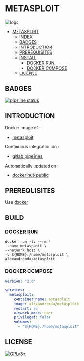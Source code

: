 # METASPLOIT

![logo](https://assets.gitlab-static.net/uploads/-/system/project/avatar/16791371/metasploit.png=200x200)

- [METASPLOIT](#metasploit)
  - [INDEX](#index)
  - [BADGES](#badges)
  - [INTRODUCTION](#introduction)
  - [PREREQUISITES](#prerequisites)
  - [INSTALL](#install)
    - [DOCKER RUN](#docker-run)
    - [DOCKER COMPOSE](#docker-compose)
  - [LICENSE](#license)

## BADGES

[![pipeline status](https://gitlab.com/oda-alexandre/metasploit/badges/master/pipeline.svg)](https://gitlab.com/oda-alexandre/metasploit/commits/master)

## INTRODUCTION

Docker image of :

- [metasploit](https://www.metasploit.com)

Continuous integration on :

- [gitlab pipelines](https://gitlab.com/oda-alexandre/metasploit/pipelines)

Automatically updated on :

- [docker hub public](https://hub.docker.com/r/alexandreoda/metasploit)

## PREREQUISITES

Use [docker](https://www.docker.com)

## BUILD

### DOCKER RUN

```\
docker run -ti --rm \
--name metasploit \
--network host \
-v ${HOME}:/home/metasploit \
alexandreoda/metasploit
```

### DOCKER COMPOSE

```yml
version: "2.0"

services:
  metasploit:
    container_name: metasploit
    image: alexandreoda/metasploit
    restart: no
    network_mode: host
    privileged: false
    volumes:
      - "${HOME}:/home/metasploit"
```

## LICENSE

[![GPLv3+](http://gplv3.fsf.org/gplv3-127x51.png)](https://gitlab.com/oda-alexandre/metasploit/blob/master/LICENSE)
